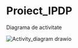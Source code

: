 # Proiect_IPDP


Diagrama de activitate

![Activity_diagram drawio](https://github.com/Luciana11lm/Proiect_IPDP/assets/161320827/0a5e9fec-d102-42fc-b1c9-1d10a63e241c)

